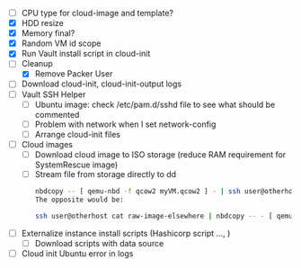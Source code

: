 - [ ] CPU type for cloud-image and template?
- [x] HDD resize
- [x] Memory final?
- [x] Random VM id scope
- [x] Run Vault install script in cloud-init
- [ ] Cleanup 
    - [x] Remove Packer User
- [ ] Download cloud-init, cloud-init-output logs
- [ ] Vault SSH Helper
    - [ ] Ubuntu image: check /etc/pam.d/sshd file to see what should be commented
    - [ ] Problem with network when I set network-config
    - [ ] Arrange cloud-init files
- [ ] Cloud images
    - [ ] Download cloud image to ISO storage (reduce RAM requirement for SystemRescue image)
    - [ ] Stream file from storage directly to dd
        ```bash
        nbdcopy -- [ qemu-nbd -f qcow2 myVM.qcow2 ] - | ssh user@otherhost cat '>' raw-image-elsewhere
        The opposite would be:

        ssh user@otherhost cat raw-image-elsewhere | nbdcopy -- - [ qemu-nbd -f qcow2 local.qcow2 ]
        ```

- [ ] Externalize instance install scripts (Hashicorp script ..., )
    - [ ] Download scripts with data source
- [ ] Cloud init Ubuntu error in logs